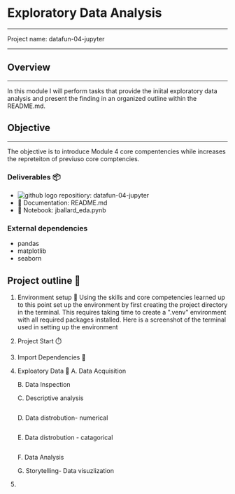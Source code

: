 # Exploratory Data Analysis
______________________________________________________________
Project name: datafun-04-jupyter
___________________________________________________________
## Overview
____________________________________________________________
 In this module I will perform tasks that provide the iniital exploratory data analysis and present the finding in an organized outline within the README.md. 

## Objective
_____________________________________________________
 The objective is to introduce Module 4 core compentencies while increases the repreteiton of previuso core comptencies.


### Deliverables 📦
* ![github logo]() repositiory: datafun-04-jupyter
* 📰 Documentation: README.md
* 📔 Notebook: jballard_eda.pynb

### External dependencies
- pandas
- matplotlib
- seaborn
  
## Project outline 📝
 1. Environment setup 🌲
    Using the skills and core competencies learned up to this point set up the environment by first creating the project directory in the terminal.  This requires taking time to create a ".venv" environment with all required packages installed. Here is a screenshot of the terminal used in setting up the environment
    ![]()
 3. Project Start ⏱️
    

 5. Import Dependencies 🐼

 6. Exploatory Data 🧭
    A. Data Acquisition
    
    B. Data Inspection
             ![]()
    
    C. Descriptive analysis

    ![]()
    
    D. Data distrobution- numerical
    
     ![]()
    
    E. Data distrobution - catagorical
    
    ![]()
    
    F. Data Analysis
    
    G. Storytelling- Data visuzlization

 
8. 
